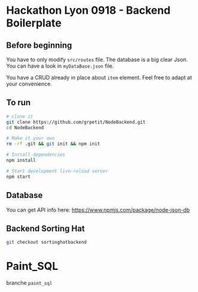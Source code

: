 Hackathon Lyon 0918 - Backend Boilerplate
=========================================

Before beginning
----------------
You have to only modify `src/routes` file.
The database is a big clear Json. You can have a look in `myDataBase.json` file.

You have a CRUD already in place about `item` element. Feel free to adapt at your convenience.

To run
--------
```sh
# clone it
git clone https://github.com/grpetit/NodeBackend.git
cd NodeBackend

# Make it your own
rm -rf .git && git init && npm init

# Install dependencies
npm install

# Start development live-reload server
npm start

```

Database
--------
You can get API info here: https://www.npmjs.com/package/node-json-db

Backend Sorting Hat
-------------------

```sh
git checkout sortinghatbackend
```

Paint_SQL
=========
branche `paint_sql`
